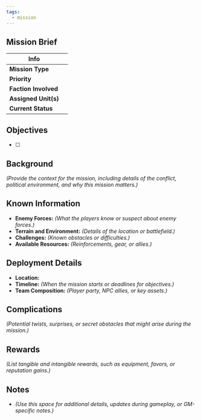 ```yaml
---
tags:
  - mission
---
```


## Mission Brief

| **Info**             |     |
| -------------------- | --- |
| **Mission Type**     |     |
| **Priority**         |     |
| **Faction Involved** |     |
| **Assigned Unit(s)** |     |
| **Current Status**   |     |

## Objectives

- [ ]

## Background
*(Provide the context for the mission, including details of the conflict, political environment, and why this mission matters.)*

## Known Information
- **Enemy Forces:** *(What the players know or suspect about enemy forces.)*
- **Terrain and Environment:** *(Details of the location or battlefield.)*
- **Challenges:** *(Known obstacles or difficulties.)*
- **Available Resources:** *(Reinforcements, gear, or allies.)*

## Deployment Details
- **Location:** 
- **Timeline:** *(When the mission starts or deadlines for objectives.)*
- **Team Composition:** *(Player party, NPC allies, or key assets.)*

## Complications
*(Potential twists, surprises, or secret obstacles that might arise during the mission.)*

## Rewards
*(List tangible and intangible rewards, such as equipment, favors, or reputation gains.)*

## Notes
- *(Use this space for additional details, updates during gameplay, or GM-specific notes.)*



